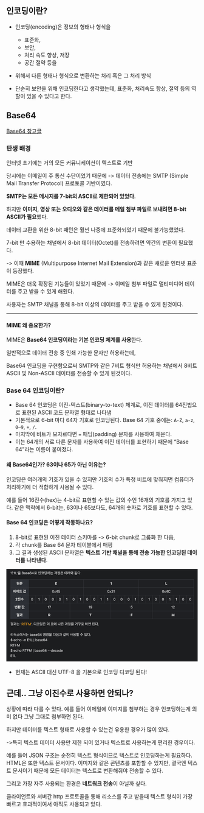 
## 인코딩이란? 

- 인코딩(encoding)은 정보의 형태나 형식을 
  - 표준화, 
  - 보안, 
  - 처리 속도 향상, 저장
  - 공간 절약 등을
- 위해서 다른 형태나 형식으로 변환하는 처리 혹은 그 처리 방식


- 단순히 보안을 위해 인코딩한다고 생각했는데, 표준화, 처리속도 향상, 절약 등의 역할이 있을 수 있다고 한다. 




## Base64

[Base64 참고글](https://medium.com/atant/base-64-%EC%9D%B8%EC%BD%94%EB%94%A9%EC%97%90-%EB%8C%80%ED%95%B4-%EC%84%A4%EB%AA%85%ED%95%98%EC%8B%A4-%EC%88%98-%EC%9E%88%EB%82%98%EC%9A%94-a67f204bb3b2)

### 탄생 배경 

인터넷 초기에는 거의 모든 커뮤니케이션이 텍스트로 기반

당시에는 이메일이 주 통신 수단이었기 때문에 -> 데이터 전송에는 SMTP (Simple Mail Transfer Protocol) 프로토콜 기반이였다. 

**SMTP는 모든 메시지를 7-bit의 ASCII로 제한되어 있었다**. 

하지만 **이미지, 영상 또는 오디오와 같은 데이터를 메일 첨부 파일로 보내려면 8-bit ASCII가 필요**했다. 

데이터 교환을 위한 8-bit 패턴은 훨씬 나중에 표준화되었기 때문에 불가능했었다.

7-bit 만 수용하는 채널에서 8-bit 데이터(Octet)를 전송하려면 약간의 변환이 필요했다. 

-> 이때 **MIME** (Multipurpose Internet Mail Extension)과 같은 새로운 인터넷 표준이 등장했다. 

MIME은 더욱 확장된 기능들이 있었기 때문에 -> 이메일 첨부 파일로 멀티미디어 데이터를 주고 받을 수 있게 해줬다. 

사용자는 SMTP 채널을 통해 8-bit 이상의 데이터를 주고 받을 수 있게 된것이다.

---
#### MIME 왜 중요한가?

MIME은 **Base64 인코딩이라는 기본 인코딩 체계를 사용**한다. 

일반적으로 데이터 전송 중 인쇄 가능한 문자만 허용하는데,

Base64 인코딩을 구현함으로써 SMTP와 같은 7비트 형식만 허용하는 채널에서 8비트 ASCII 및 Non-ASCII 데이터를 전송할 수 있게 된것이다.


### Base 64 인코딩이란?

- Base 64 인코딩은 이진-텍스트(binary-to-text) 체계로, 이진 데이터를 64진법으로 표현된 ASCII 코드 문자열 형태로 나타냄 
- 기본적으로 6-bit 마다 64자 기호로 인코딩된다. Base 64 기호 중에는: `A-Z`, `a-z`, `0–9`, `+`, `/`. 
- 마지막에 비트가 모자르다면 `=` 패딩(padding) 문자를 사용하여 채운다. 
- 이는 64개의 서로 다른 문자를 사용하여 이진 데이터를 표현하기 때문에 “Base 64”라는 이름이 붙여졌다.

#### 왜 Base64인가? 63이나 65가 아닌 이유는?
인코딩은 여러개의 기호가 있을 수 있지만 기호의 수가 특정 비트에 맞춰지면 컴퓨터가 처리하기에 더 적합하게 사용될 수 있다.

예를 들어 16진수(hex)는 4-bit로 표현할 수 있는 값의 수인 16개의 기호를 가지고 있다. 같은 맥락에서 6-bit는, 63이나 65보다도, 64개의 숫자로 기호를 표현할 수 있다.

#### Base 64 인코딩은 어떻게 작동하나요?
1. 8-bit로 표현된 이진 데이터 스키마를 -> 6-bit chunk로 그룹화 한 다음, 
2. 각 chunk를 Base 64 문자 테이블에서 매핑
3. 그 결과 생성된 ASCII 문자열은 **텍스트 기반 채널을 통해 전송 가능한 인코딩된 데이터를 나타낸다**.

![img.png](ref_base64.png)


- 현재는 ASCII 대신 UTF-8 을 기본으로 인코딩 디코딩 된다!

## 근데.. 그냥 이진수로 사용하면 안되나?
상황에 따라 다를 수 있다. 예를 들어 이메일에 이미지를 첨부하는 경우 인코딩하는게 의미 없다 그냥 그대로 첨부하면 된다.

하지만 데이터를 텍스트 형태로 사용할 수 있는건 유용한 경우가 많이 있다. 

 ->특히 텍스트 데이터 사용만 제한 되어 있거나 텍스트로 사용하는게 편리한 경우이다.


예를 들어 JSON 구조는 순전히 텍스트 형식이므로 텍스트로 인코딩하는게 필요하다. 
HTML은 또한 텍스트 문서이다. 
이미지와 같은 콘텐츠를 포함할 수 있지만, 결국엔 텍스트 문서이기 때문에 모든 데이터는 텍스트로 변환해줘야 전송할 수 있다. 

그리고 가장 자주 사용되는 환경은 **네트워크 전송**이 아닐까 싶다. 

클라이언트와 서버간 http 프로토콜을 통해 리소스를 주고 받을때 텍스트 형식이 가장 빠르고 효과적이여서 아직도 사용되고 있다.